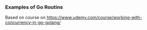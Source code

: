 ### Examples of Go Routins 


Based on course on https://www.udemy.com/course/working-with-concurrency-in-go-golang/

